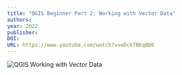 ```yaml
---
title: "QGIS Beginner Part 2: Working with Vector Data"
authors: 
year: 2022
publisher: 
DOI: 
URL: https://www.youtube.com/watch?v=eDckTBKqBD0
---
```


![QGIS Working with Vector Data](https://www.youtube.com/watch?v=eDckTBKqBD0)